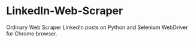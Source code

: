 # LinkedIn-Web-Scraper
Ordinary Web Scraper LinkedIn posts on Python and Selenium WebDriver for Chrome browser.
